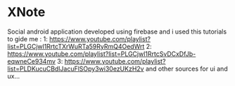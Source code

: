# XNote
Social android application developed using firebase and i used this tutorials to gide me :
 1: https://www.youtube.com/playlist?list=PLGCjwl1RrtcTXrWuRTa59RyRmQ4OedWrt 
 2: https://www.youtube.com/playlist?list=PLGCjwl1RrtcSvDCxDfJb-eqwneCe934mv
 3: https://www.youtube.com/playlist?list=PLDKucuCBdlJacuFlSOpy3wi30ezUKzH2v 
 and other sources for ui and ux...

